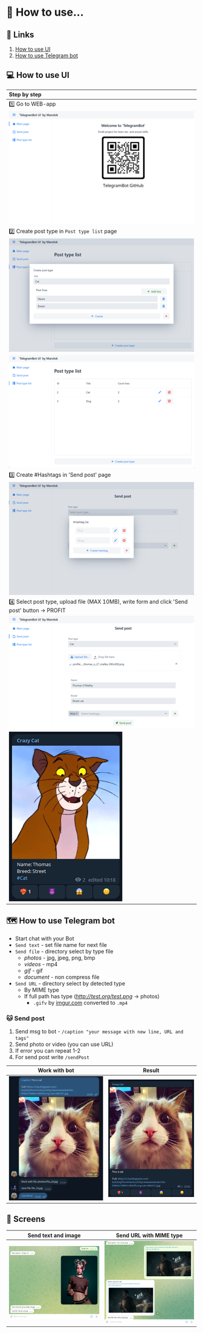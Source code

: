 # 💾 How to use...

## 🔗 Links
1. [How to use UI](#-how-to-use-ui)
2. [How to use Telegram bot](#-how-to-use-telegram-bot)

## ️💻 How to use UI

| Step by step                                                                                    |
|:------------------------------------------------------------------------------------------------|
| 1️⃣ Go to WEB-app                                                                               |
| ![](../TBotWorker/src/main/resources/img/how_work/1.png)                                                   |
| 2️⃣ Create post type in `Post type list` page                                                   |
| ![](../TBotWorker/src/main/resources/img/how_work/2.png)                                                   |
| ![](../TBotWorker/src/main/resources/img/how_work/3.png)                                                   |
| 3️⃣ Create #Hashtags in 'Send post' page                                                        |
| ![](../TBotWorker/src/main/resources/img/how_work/4.png)                                                   |
| 4️⃣ Select post type, upload file (MAX 10MB), write form and click 'Send post' button -> PROFIT |
| ![](../TBotWorker/src/main/resources/img/how_work/5.png)                                                   |
| ![](../TBotWorker/src/main/resources/img/how_work/6.png)                                                   |


## 🗺️ How to use Telegram bot

- Start chat with your Bot
- `Send text` - set file name for next file
- `Send file` - directory select by type file
    - _photos_ - jpg, jpeg, png, bmp
    - _videos_ - mp4
    - _gif_ - gif
    - _document_ - non compress file
- `Send URL` - directory select by detected type
    - By MIME type
    - If full path has type (_http://test.org/test.png_ -> photos)
        - `.gifv` by [imgur.com](https://imgur.com/) converted to `.mp4`

### 🐱 Send post

1) Send msg to bot - `/caption "your message with new line, URL and tags"`
2) Send photo or video (you can use URL)
3) If error you can repeat 1-2
4) For send post write `/sendPost`

|                    Work with bot                    |                       Result                        |
|:---------------------------------------------------:|:---------------------------------------------------:|
| ![screen_3](../TBotWorker/src/main/resources/img/screen_3.png) | ![screen_4](../TBotWorker/src/main/resources/img/screen_4.png) |

## 🎴 Screens

| Send text and image                                 |               Send URL with MIME type               |
|-----------------------------------------------------|:---------------------------------------------------:|
| ![screen_1](../TBotWorker/src/main/resources/img/screen_1.png) | ![screen_2](../TBotWorker/src/main/resources/img/screen_2.png) |